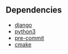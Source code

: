 ## Dependencies
- [django](https://www.djangoproject.com/)
- [python3](https://www.python.org/download/releases/3.0/)
- [pre-commit](https://pre-commit.com/)
- [cmake](https://cmake.org/)

